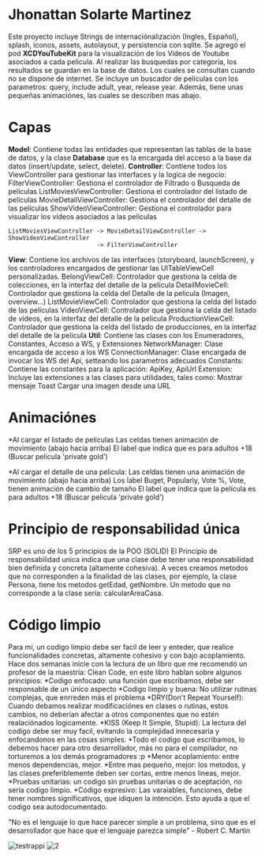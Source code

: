 


# Jhonattan Solarte Martinez


Este proyecto incluye Strings de internaciónalización (Ingles, Español), splash, iconos, assets, autolayout, y persistencia con sqlite. Se agregó el pod **XCDYouTubeKit** para la visualización de los Vídeos de Youtube asociados a cada pelicula.
Al realizar las busquedas por categoría, los resultados se guardan en la base de datos. Los cuales se consultan cuando no se dispone de internet.
Se incluye un buscador de películas con los parametros: query, include adult, year, release year. Además, tiene unas pequeñas animaciónes, las cuales se describen mas abajo. 



# Capas
**Model**: Contiene todas las entidades que representan las tablas de la base de datos, y la clase **Database** que es la encargada del acceso a la base da datos (insert/update, select, delete).
**Controller**: Contiene todos los ViewController para gestionar las interfaces y la logica de negocio:
    FilterViewController: Gestiona el controlador de Filtrado o Busqueda de películas 
    ListMoviesViewController: Gestiona el controlador del listado de películas
    MovieDetailViewController: Gestiona el controlador del detalle de las películas
    ShowVideoViewController: Gestiona el controlador para visualizar los vídeos asociados a las películas
    
    ListMoviesViewController -> MovieDetailViewController ->  ShowVideoViewController
                             -> FilterViewController

**View**: Contiene los archivos de las interfaces (storyboard, launchScreen), y los controladores encargados de gestionar las UITableViewCell personalizadas. 
    BelongViewCell: Controlador que gestiona la celda de colecciones, en la interfaz del detalle de la pelicula
    DetailMovieCell: Controlador que gestiona la celda del Detalle de la pelicula (Imagen, overview...)
    ListMovieViewCell: Controlador que gestiona la celda del listado de las películas 
    VideoViewCell: Controlador que gestiona la celda del listado de vídeos, en la interfaz del detalle de la pelicula
    ProductionViewCell: Controlador que gestiona la celda del listado de producciones, en la interfaz del detalle de la pelicula
**Util**: Contiene las clases con los Enumeradores, Constantes, Acceso a WS, y Extensiones
    NetworkManager: Clase encargada de acceso a los WS
    ConnectionManager: Clase encargada de invocar los WS del Api, setteando los parametros adecuados
    Constants: Contiene las constantes para la aplicación: ApiKey, ApiUrl
    Extension: Incluye las extensiones a las clases para utilidades, tales como:
                     Mostrar mensaje Toast
                     Cargar una imagen desde una URL 




# Animaciónes
*Al cargar el listado de películas
    Las celdas tienen animación de movimiento  (abajo hacia arriba)
    El label que indica que es para adultos +18 (Buscar pelicula 'private gold')
    
*Al cargar el detalle de una pelicula:
    Las celdas tienen una animación de movimiento (abajo hacia arriba)
    Los label Buget, Populariy, Vote %, Vote, tienen animación de cambio de tamaño
    El label que indica que la pelicula es para adultos +18 (Buscar pelicula 'private gold')
    

# Principio de responsabilidad única
SRP es uno de los 5 principios de la POO (SOLID)
El Principio de responsabilidad unica indica que una clase debe tener una responsabilidad bien definida y concreta (altamente cohesiva). A veces creamos metodos que no corresponden a la finalidad de las clases, por ejemplo, 
la clase Persona, tiene los metodos getEdad, getNombre. Un metodo que no corresponde a la clase sería: calcularAreaCasa.


# Código limpio
Para mi, un codigo limpio debe ser facil de leer y enteder, que realice funcionalidades concretas, altamente cohesivo y con bajo acoplamiento. 
Hace dos semanas inicie con la lectura de un libro que me recomendó un profesor de la maestría: Clean Code, en este libro hablan sobre algunos principios:
*Codigo enfocado: una función que escribamos, debe ser responsable de un único aspecto
*Codigo limpio y buena: No utilizar rutinas complejas, que enrreden más el problema
*DRY(Don't Repeat Yourself): Cuando debamos realizar modificaciónes en clases o rutinas, estos cambios, no deberían afectar a otros componentes que no estén realaciónados logicamente.
*KISS (Keep It Simple, Stupid): La lectura del codigo debe ser muy facil, evitando la complejidad innecesaria y enfocandonos en las cosas simples.
*Todo el codigo que escribamos, lo debemos hacer para otro desarrollador, más no para el compilador, no torturemos a los demás programadores :p
*Menor acoplamiento: entre menos dependencias, mejor.
*Entre mas pequeño, mejor: los metodos, y las clases preferiblemente deben ser cortas, entre menos lineas, mejor.
*Pruebas unitarias: un codigo sin pruebas unitarias o de aceptación, no sería codigo limpio.
*Código expresivo: Las varaiables, funciones, debe tener nombres significativos, que idiquen la intención. Esto ayuda a que el codigo sea autodocumentado. 


"No es el lenguaje lo que hace parecer simple a un problema, sino que es el desarrollador que hace que el lenguaje parezca simple" - Robert C. Martin

![testrappi](https://user-images.githubusercontent.com/8276103/48874421-216c0b00-edc1-11e8-8483-2405c02b2fb2.gif)
![2](https://user-images.githubusercontent.com/8276103/48874539-d4d4ff80-edc1-11e8-9339-d44a834cb777.gif)

